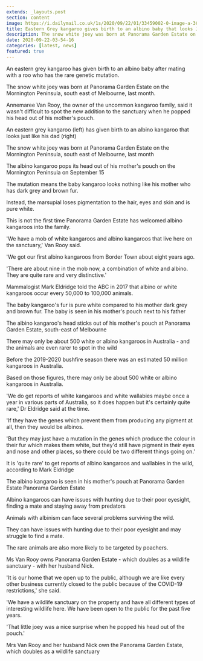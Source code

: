 ```yaml
---
extends: _layouts.post
section: content
image: https://i.dailymail.co.uk/1s/2020/09/22/01/33459002-0-image-a-36_1600733186194.jpg 
title: Eastern Grey kangaroo gives birth to an albino baby that looks JUST like his dad 
description: The snow white joey was born at Panorama Garden Estate on the Mornington Peninsula, south east of Melbourne, last month. 
date: 2020-09-22-03-54-16 
categories: [latest, news] 
featured: true 
--- 
```

An eastern grey kangaroo has given birth to an albino baby after mating with a roo who has the rare genetic mutation. 

The snow white joey was born at Panorama Garden Estate on the Mornington Peninsula, south east of Melbourne, last month. 

Annemaree Van Rooy, the owner of the uncommon kangaroo family, said it wasn't difficult to spot the new addition to the sanctuary when he popped his head out of his mother's pouch.

An eastern grey kangaroo (left) has given birth to an albino kangaroo that looks just like his dad (right)

The snow white joey was born at Panorama Garden Estate on the Mornington Peninsula, south east of Melbourne, last month 

The albino kangaroo pops its head out of his mother's pouch on the Mornington Peninsula on September 15

The mutation means the baby kangaroo looks nothing like his mother who has dark grey and brown fur.

Instead, the marsupial loses pigmentation to the hair, eyes and skin and is pure white. 

This is not the first time Panorama Garden Estate has welcomed albino kangaroos into the family. 

'We have a mob of white kangaroos and albino kangaroos that live here on the sanctuary,' Van Rooy said.

'We got our first albino kangaroos from Border Town about eight years ago. 

'There are about nine in the mob now, a combination of white and albino. They are quite rare and very distinctive.'

Mammalogist Mark Eldridge told the ABC in 2017 that albino or white kangaroos occur every 50,000 to 100,000 animals.

The baby kangaroo's fur is pure white compared to his mother dark grey and brown fur. The baby is seen in his mother's pouch next to his father

The albino kangaroo's head sticks out of his mother's pouch at Panorama Garden Estate, south-east of Melbourne

There may only be about 500 white or albino kangaroos in Australia - and the animals are even rarer to spot in the wild

Before the 2019-2020 bushfire season there was an estimated 50 million kangaroos in Australia.

Based on those figures, there may only be about 500 white or albino kangaroos in Australia. 

'We do get reports of white kangaroos and white wallabies maybe once a year in various parts of Australia, so it does happen but it's certainly quite rare,' Dr Eldridge said at the time. 

'If they have the genes which prevent them from producing any pigment at all, then they would be albinos.

'But they may just have a mutation in the genes which produce the colour in their fur which makes them white, but they'd still have pigment in their eyes and nose and other places, so there could be two different things going on.'

It is 'quite rare' to get reports of albino kangaroos and wallabies in the wild, according to Mark Eldridge

The albino kangaroo is seen in his mother's pouch at Panorama Garden Estate Panorama Garden Estate

Albino kangaroos can have issues with hunting due to their poor eyesight, finding a mate and staying away from predators

Animals with albinism can face several problems surviving the wild.

They can have issues with hunting due to their poor eyesight and may struggle to find a mate.  

The rare animals are also more likely to be targeted by poachers.   

Ms Van Rooy owns Panorama Garden Estate - which doubles as a wildlife sanctuary - with her husband Nick.  

'It is our home that we open up to the public, although we are like every other business currently closed to the public because of the COVID-19 restrictions,' she said.

'We have a wildlife sanctuary on the property and have all different types of interesting wildlife here. We have been open to the public for the past five years.

'That little joey was a nice surprise when he popped his head out of the pouch.'

Mrs Van Rooy and her husband Nick own the Panorama Garden Estate, which doubles as a wildlife sanctuary

